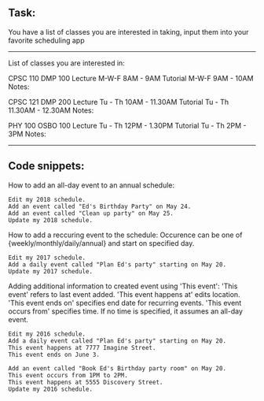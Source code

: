 ## Task: 
You have a list of classes you are interested in taking, input them into your favorite scheduling app

***
List of classes you are interested in:

CPSC 110 
DMP 100
Lecture M-W-F 8AM - 9AM
Tutorial M-W-F 9AM - 10AM
Notes:

CPSC 121
DMP 200
Lecture Tu - Th 10AM - 11.30AM
Tutorial Tu - Th 11.30AM - 12.30AM
Notes:

PHY 100
OSBO 100
Lecture Tu - Th 12PM - 1.30PM
Tutorial Tu - Th 2PM - 3PM
Notes: 

***

## Code snippets:

How to add an all-day event to an annual schedule:
```
Edit my 2018 schedule.
Add an event called "Ed's Birthday Party" on May 24.
Add an event called "Clean up party" on May 25.
Update my 2018 schedule.
```

How to add a reccuring event to the schedule:
Occurence can be one of {weekly/monthly/daily/annual} and start on specified day.
```
Edit my 2017 schedule.
Add a daily event called "Plan Ed's party" starting on May 20.
Update my 2017 schedule.
```

Adding additional information to created event using 'This event':
'This event' refers to last event added.
'This event happens at' edits location.
'This event ends on' specifies end date for recurring events.
'This event occurs from' specifies time. If no time is specified, it assumes an all-day event.
```
Edit my 2016 schedule.
Add a daily event called "Plan Ed's party" starting on May 20.
This event happens at 7777 Imagine Street.
This event ends on June 3.

Add an event called "Book Ed's Birthday party room" on May 20.
This event occurs from 1PM to 2PM.
This event happens at 5555 Discovery Street.
Update my 2016 schedule.
```